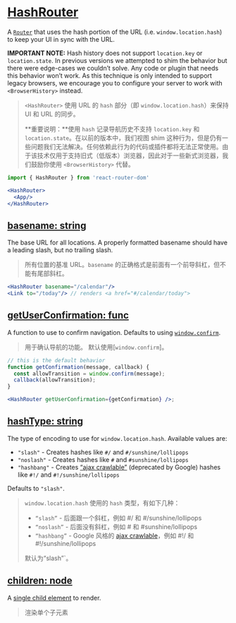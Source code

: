 # [HashRouter](https://reacttraining.com/web/api/HashRouter)

A [`Router`](https://reacttraining.com/core/api/Router) that uses the hash portion of the URL (i.e. `window.location.hash`) to keep your UI in sync with the URL.

**IMPORTANT NOTE:** Hash history does not support `location.key` or `location.state`. In previous versions we attempted to shim the behavior but there were edge-cases we couldn’t solve. Any code or plugin that needs this behavior won’t work. As this technique is only intended to support legacy browsers, we encourage you to configure your server to work with `<BrowserHistory>` instead.

> `<HashRouter>` 使用 URL 的 `hash` 部分（即 `window.location.hash`）来保持 UI 和 URL 的同步。
>
> **重要说明：**使用 `hash` 记录导航历史不支持 `location.key` 和 `location.state`。在以前的版本中，我们视图 shim 这种行为，但是仍有一些问题我们无法解决。任何依赖此行为的代码或插件都将无法正常使用。由于该技术仅用于支持旧式（低版本）浏览器，因此对于一些新式浏览器，我们鼓励你使用 `<BrowserHistory>` 代替。

```jsx
import { HashRouter } from 'react-router-dom'

<HashRouter>
  <App/>
</HashRouter>
```

## [basename: string](https://reacttraining.com/web/api/HashRouter/basename-string)

The base URL for all locations. A properly formatted basename should have a leading slash, but no trailing slash.

> 所有位置的基准 URL。`basename` 的正确格式是前面有一个前导斜杠，但不能有尾部斜杠。

```jsx
<HashRouter basename="/calendar"/>
<Link to="/today"/> // renders <a href="#/calendar/today">
```

## [getUserConfirmation: func](https://reacttraining.com/web/api/HashRouter/getuserconfirmation-func)

A function to use to confirm navigation. Defaults to using [`window.confirm`](https://developer.mozilla.org/en-US/docs/Web/API/Window/confirm).

> 用于确认导航的功能。 默认使用[`window.confirm`]。

```jsx
// this is the default behavior
function getConfirmation(message, callback) {
  const allowTransition = window.confirm(message);
  callback(allowTransition);
}

<HashRouter getUserConfirmation={getConfirmation} />;
```

## [hashType: string](https://reacttraining.com/web/api/HashRouter/hashtype-string)

The type of encoding to use for `window.location.hash`. Available values are:

- `"slash"` - Creates hashes like `#/` and `#/sunshine/lollipops`
- `"noslash"` - Creates hashes like `#` and `#sunshine/lollipops`
- `"hashbang"` - Creates [“ajax crawlable”](https://developers.google.com/webmasters/ajax-crawling/docs/learn-more) (deprecated by Google) hashes like `#!/` and `#!/sunshine/lollipops`

Defaults to `"slash"`.

> `window.location.hash` 使用的 `hash` 类型，有如下几种：
>
>  - `“slash”` - 后面跟一个斜杠，例如 #/ 和 #/sunshine/lollipops
>  - `“noslash”` - 后面没有斜杠，例如 # 和 #sunshine/lollipops
>  - `“hashbang”` - Google 风格的 [ajax crawlable](https://link.jianshu.com/?t=https%3A%2F%2Fdevelopers.google.com%2Fwebmasters%2Fajax-crawling%2Fdocs%2Flearn-more)，例如 #!/ 和 #!/sunshine/lollipops
>
> 默认为“slash”`。

## [children: node](https://reacttraining.com/web/api/HashRouter/children-node)

A [single child element](https://facebook.github.io/react/docs/react-api.html#react.children.only) to render.

> 渲染单个子元素